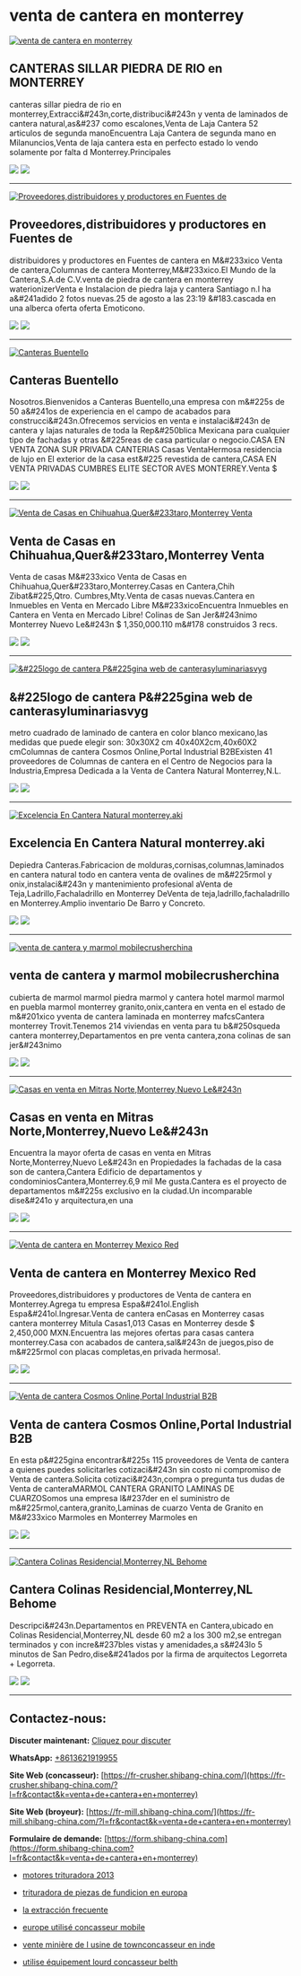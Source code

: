 # venta de cantera en monterrey

<a href="https://swt.shibang-china.com/?l=fr&img&k=venta+de+cantera+en+monterrey" target="_blank">![venta de cantera en monterrey](http://static.shibang-china.com/all-800x300/671.jpg)</a>

## CANTERAS SILLAR PIEDRA DE RIO en MONTERREY
canteras sillar piedra de rio en monterrey,Extracci&#243n,corte,distribuci&#243n y venta de laminados de cantera natural,as&#237 como escalones,Venta de Laja Cantera 52 articulos de segunda manoEncuentra Laja Cantera de segunda mano en Milanuncios,Venta de laja cantera esta en perfecto estado lo vendo solamente por falta d Monterrey.Principales


<a href="https://whatsapp.shibangsoft.com/WhatsApp.php" target="_blank" title="WhatsApp">![](http://static.shibang-china.com/icon/whatsapp.png)</a> <a href="https://swt.shibang-china.com/?l=fr&icon&k=venta+de+cantera+en+monterrey" target="_blank">![](http://static.shibang-china.com/icon/chat-fr.png)</a>

---

<a href="https://swt.shibang-china.com/?l=fr&img&k=venta+de+cantera+en+monterrey" target="_blank">![Proveedores,distribuidores y productores en Fuentes de](http://static.shibang-china.com/all-800x300/1380.jpg)</a>

## Proveedores,distribuidores y productores en Fuentes de
distribuidores y productores en Fuentes de cantera en M&#233xico Venta de cantera,Columnas de cantera Monterrey,M&#233xico.El Mundo de la Cantera,S.A.de C.V.venta de piedra de cantera en monterrey waterionizerVenta e Instalacion de piedra laja y cantera Santiago n.l ha a&#241adido 2 fotos nuevas.25 de agosto a las 23:19 &#183.cascada en una alberca oferta oferta Emoticono.


<a href="https://whatsapp.shibangsoft.com/WhatsApp.php" target="_blank" title="WhatsApp">![](http://static.shibang-china.com/icon/whatsapp.png)</a> <a href="https://swt.shibang-china.com/?l=fr&icon&k=venta+de+cantera+en+monterrey" target="_blank">![](http://static.shibang-china.com/icon/chat-fr.png)</a>

---

<a href="https://swt.shibang-china.com/?l=fr&img&k=venta+de+cantera+en+monterrey" target="_blank">![Canteras Buentello](http://static.shibang-china.com/all-800x300/1389.jpg)</a>

## Canteras Buentello
Nosotros.Bienvenidos a Canteras Buentello,una empresa con m&#225s de 50 a&#241os de experiencia en el campo de acabados para construcci&#243n.Ofrecemos servicios en venta e instalaci&#243n de cantera y lajas naturales de toda la Rep&#250blica Mexicana para cualquier tipo de fachadas y otras &#225reas de casa particular o negocio.CASA EN VENTA ZONA SUR PRIVADA CANTERIAS Casas VentaHermosa residencia de lujo en El exterior de la casa est&#225 revestida de cantera,CASA EN VENTA PRIVADAS CUMBRES ELITE SECTOR AVES MONTERREY.Venta $


<a href="https://whatsapp.shibangsoft.com/WhatsApp.php" target="_blank" title="WhatsApp">![](http://static.shibang-china.com/icon/whatsapp.png)</a> <a href="https://swt.shibang-china.com/?l=fr&icon&k=venta+de+cantera+en+monterrey" target="_blank">![](http://static.shibang-china.com/icon/chat-fr.png)</a>

---

<a href="https://swt.shibang-china.com/?l=fr&img&k=venta+de+cantera+en+monterrey" target="_blank">![Venta de Casas en Chihuahua,Quer&#233taro,Monterrey Venta](http://static.shibang-china.com/all-800x300/785.jpg)</a>

## Venta de Casas en Chihuahua,Quer&#233taro,Monterrey Venta
Venta de casas M&#233xico Venta de Casas en Chihuahua,Quer&#233taro,Monterrey.Casas en Cantera,Chih Zibat&#225,Qtro. Cumbres,Mty.Venta de casas nuevas.Cantera en Inmuebles en Venta en Mercado Libre M&#233xicoEncuentra Inmuebles en Cantera en Venta en Mercado Libre! Colinas de San Jer&#243nimo Monterrey Nuevo Le&#243n $ 1,350,000.110 m&#178 construidos 3 recs.


<a href="https://whatsapp.shibangsoft.com/WhatsApp.php" target="_blank" title="WhatsApp">![](http://static.shibang-china.com/icon/whatsapp.png)</a> <a href="https://swt.shibang-china.com/?l=fr&icon&k=venta+de+cantera+en+monterrey" target="_blank">![](http://static.shibang-china.com/icon/chat-fr.png)</a>

---

<a href="https://swt.shibang-china.com/?l=fr&img&k=venta+de+cantera+en+monterrey" target="_blank">![&#225logo de cantera P&#225gina web de canterasyluminariasvyg](http://static.shibang-china.com/all-800x300/243.jpg)</a>

## &#225logo de cantera P&#225gina web de canterasyluminariasvyg
metro cuadrado de laminado de cantera en color blanco mexicano,las medidas que puede elegir son: 30x30X2 cm 40x40X2cm,40x60X2 cmColumnas de cantera Cosmos Online,Portal Industrial B2BExisten 41 proveedores de Columnas de cantera en el Centro de Negocios para la Industria,Empresa Dedicada a la Venta de Cantera Natural Monterrey,N.L.


<a href="https://whatsapp.shibangsoft.com/WhatsApp.php" target="_blank" title="WhatsApp">![](http://static.shibang-china.com/icon/whatsapp.png)</a> <a href="https://swt.shibang-china.com/?l=fr&icon&k=venta+de+cantera+en+monterrey" target="_blank">![](http://static.shibang-china.com/icon/chat-fr.png)</a>

---

<a href="https://swt.shibang-china.com/?l=fr&img&k=venta+de+cantera+en+monterrey" target="_blank">![Excelencia En Cantera Natural monterrey.aki](http://static.shibang-china.com/all-800x300/353.jpg)</a>

## Excelencia En Cantera Natural monterrey.aki
Depiedra Canteras.Fabricacion de molduras,cornisas,columnas,laminados en cantera natural todo en cantera venta de ovalines de m&#225rmol y onix,instalaci&#243n y mantenimiento profesional aVenta de Teja,Ladrillo,Fachaladrillo en Monterrey DeVenta de teja,ladrillo,fachaladrillo en Monterrey.Amplio inventario De Barro y Concreto.


<a href="https://whatsapp.shibangsoft.com/WhatsApp.php" target="_blank" title="WhatsApp">![](http://static.shibang-china.com/icon/whatsapp.png)</a> <a href="https://swt.shibang-china.com/?l=fr&icon&k=venta+de+cantera+en+monterrey" target="_blank">![](http://static.shibang-china.com/icon/chat-fr.png)</a>

---

<a href="https://swt.shibang-china.com/?l=fr&img&k=venta+de+cantera+en+monterrey" target="_blank">![venta de cantera y marmol mobilecrusherchina](http://static.shibang-china.com/all-800x300/378.jpg)</a>

## venta de cantera y marmol mobilecrusherchina
cubierta de marmol marmol piedra marmol y cantera hotel marmol marmol en puebla marmol monterrey granito,onix,cantera en venta en el estado de m&#201xico yventa de cantera laminada en monterrey mafcsCantera monterrey Trovit.Tenemos 214 viviendas en venta para tu b&#250squeda cantera monterrey,Departamentos en pre venta cantera,zona colinas de san jer&#243nimo


<a href="https://whatsapp.shibangsoft.com/WhatsApp.php" target="_blank" title="WhatsApp">![](http://static.shibang-china.com/icon/whatsapp.png)</a> <a href="https://swt.shibang-china.com/?l=fr&icon&k=venta+de+cantera+en+monterrey" target="_blank">![](http://static.shibang-china.com/icon/chat-fr.png)</a>

---

<a href="https://swt.shibang-china.com/?l=fr&img&k=venta+de+cantera+en+monterrey" target="_blank">![Casas en venta en Mitras Norte,Monterrey,Nuevo Le&#243n](http://static.shibang-china.com/all-800x300/536.jpg)</a>

## Casas en venta en Mitras Norte,Monterrey,Nuevo Le&#243n
Encuentra la mayor oferta de casas en venta en Mitras Norte,Monterrey,Nuevo Le&#243n en Propiedades la fachadas de la casa son de cantera,Cantera Edificio de departamentos y condominiosCantera,Monterrey.6,9 mil Me gusta.Cantera es el proyecto de departamentos m&#225s exclusivo en la ciudad.Un incomparable dise&#241o y arquitectura,en una


<a href="https://whatsapp.shibangsoft.com/WhatsApp.php" target="_blank" title="WhatsApp">![](http://static.shibang-china.com/icon/whatsapp.png)</a> <a href="https://swt.shibang-china.com/?l=fr&icon&k=venta+de+cantera+en+monterrey" target="_blank">![](http://static.shibang-china.com/icon/chat-fr.png)</a>

---

<a href="https://swt.shibang-china.com/?l=fr&img&k=venta+de+cantera+en+monterrey" target="_blank">![Venta de cantera en Monterrey Mexico Red](http://static.shibang-china.com/all-800x300/710.jpg)</a>

## Venta de cantera en Monterrey Mexico Red
Proveedores,distribuidores y productores de Venta de cantera en Monterrey.Agrega tu empresa Espa&#241ol.English Espa&#241ol.Ingresar.Venta de cantera enCasas en Monterrey casas cantera monterrey Mitula Casas1,013 Casas en Monterrey desde $ 2,450,000 MXN.Encuentra las mejores ofertas para casas cantera monterrey.Casa con acabados de cantera,sal&#243n de juegos,piso de m&#225rmol con placas completas,en privada hermosa!.


<a href="https://whatsapp.shibangsoft.com/WhatsApp.php" target="_blank" title="WhatsApp">![](http://static.shibang-china.com/icon/whatsapp.png)</a> <a href="https://swt.shibang-china.com/?l=fr&icon&k=venta+de+cantera+en+monterrey" target="_blank">![](http://static.shibang-china.com/icon/chat-fr.png)</a>

---

<a href="https://swt.shibang-china.com/?l=fr&img&k=venta+de+cantera+en+monterrey" target="_blank">![Venta de cantera Cosmos Online,Portal Industrial B2B](http://static.shibang-china.com/all-800x300/1190.jpg)</a>

## Venta de cantera Cosmos Online,Portal Industrial B2B
En esta p&#225gina encontrar&#225s 115 proveedores de Venta de cantera a quienes puedes solicitarles cotizaci&#243n sin costo ni compromiso de Venta de cantera.Solicita cotizaci&#243n,compra o pregunta tus dudas de Venta de canteraMARMOL CANTERA GRANITO LAMINAS DE CUARZOSomos una empresa l&#237der en el suministro de m&#225rmol,cantera,granito,Laminas de cuarzo Venta de Granito en M&#233xico Marmoles en Monterrey Marmoles en


<a href="https://whatsapp.shibangsoft.com/WhatsApp.php" target="_blank" title="WhatsApp">![](http://static.shibang-china.com/icon/whatsapp.png)</a> <a href="https://swt.shibang-china.com/?l=fr&icon&k=venta+de+cantera+en+monterrey" target="_blank">![](http://static.shibang-china.com/icon/chat-fr.png)</a>

---

<a href="https://swt.shibang-china.com/?l=fr&img&k=venta+de+cantera+en+monterrey" target="_blank">![Cantera Colinas Residencial,Monterrey,NL Behome](http://static.shibang-china.com/all-800x300/258.jpg)</a>

## Cantera Colinas Residencial,Monterrey,NL Behome
Descripci&#243n.Departamentos en PREVENTA en Cantera,ubicado en Colinas Residencial,Monterrey,NL desde 60 m2 a los 300 m2,se entregan terminados y con incre&#237bles vistas y amenidades,a s&#243lo 5 minutos de San Pedro,dise&#241ados por la firma de arquitectos Legorreta + Legorreta.

<a href="https://whatsapp.shibangsoft.com/WhatsApp.php" target="_blank" title="WhatsApp">![](http://static.shibang-china.com/icon/whatsapp.png)</a> <a href="https://swt.shibang-china.com/?l=fr&icon&k=venta+de+cantera+en+monterrey" target="_blank">![](http://static.shibang-china.com/icon/chat-fr.png)</a>

---
## Contactez-nous:

**Discuter maintenant:** [Cliquez pour discuter](https://swt.shibang-china.com?l=fr&contact&k=venta+de+cantera+en+monterrey)

**WhatsApp:**  [+8613621919955](https://whatsapp.shibangsoft.com/WhatsApp.php)

**Site Web (concasseur):** [https://fr-crusher.shibang-china.com/](https://fr-crusher.shibang-china.com/?l=fr&contact&k=venta+de+cantera+en+monterrey)

**Site Web (broyeur):** [https://fr-mill.shibang-china.com/](https://fr-mill.shibang-china.com/?l=fr&contact&k=venta+de+cantera+en+monterrey)

**Formulaire de demande:** [https://form.shibang-china.com](https://form.shibang-china.com?l=fr&contact&k=venta+de+cantera+en+monterrey)

* [motores trituradora 2013](../62/motores%20trituradora%202013.md)

* [trituradora de piezas de fundicion en europa](../64/trituradora%20de%20piezas%20de%20fundicion%20en%20europa.md)

* [la extracción frecuente](../62/la%20extracci%C3%B3n%20frecuente.md)

* [europe utilisé concasseur mobile](../65/europe%20utilis%C3%A9%20concasseur%20mobile.md)

* [vente minière de l usine de townconcasseur en inde](../65/vente%20mini%C3%A8re%20de%20l%20usine%20de%20townconcasseur%20en%20inde.md)

* [utilise équipement lourd concasseur belth](../61/utilise%20%C3%A9quipement%20lourd%20concasseur%20belth.md)